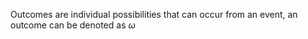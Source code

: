 Outcomes are individual possibilities that can occur from an event, an outcome can be denoted as $\omega$